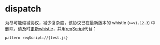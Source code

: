# dispatch
为尽可能缩减协议，减少复杂度，该协议已在最新版本的 whistle (`>=v1.12.3`) 中删除，请及时[更新whistle](../update.html)，并用[reqScript](./reqScript.html)代替：
```
pattern reqScript://{test.js}
```
